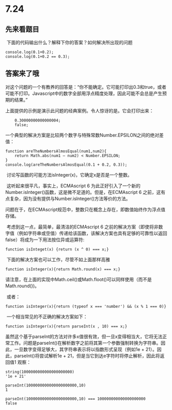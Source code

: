 # 7.24

## 先来看题目
​	下面的代码输出什么？解释下你的答案？如何解决所出现的问题
```mackxin
console.log(0.1+0.2);
console.log(0.1+0.2 == 0.3);
```

## 答案来了哦

​	对这个问题的一个有教养的回答是：“你不能确定。它可能打印出0.3和true，或者可能不打印。Javascript中的数字全部用浮点精度处理，因此可能不会总是产生预期的结果。”

​       上面提供的示例是演示此问题的经典案例。令人惊讶的是。它会打印出来：

```
	0.30000000000000004;
	false;
```

​	一个典型的解决方案是比较两个数字与特殊常数Number.EPSILON之间的绝对差值： 

```
function areTheNumbersAlmosEqual(num1,num2){
	return Math.abs(num1 – num2) < Number.EPSILON;
}
console.log(areTheNumbersAlmosEqual(0.1 + 0.2, 0.3));
```

​	讨论写函数的可能方法islnteger(x)，它确定x是否是一个整数。

​	这听起来很平凡，事实上，ECMAscript 6 为此正好引入了一个新的Number.islnteger()函数，这是微不足道的。但是，在ECMAscript 6 之前，这有点复杂，因为没有提供与Number.islnteger()方法等价的方法。

​	问题在于，在ECMAscript规范中，整数只在概念上存在，即数值始终作为浮点值存储。

​	考虑到这一点，最简单，最清洁的ECMAscript 6 之前的解决方案（即使将非数字值（例如字符串或空值）传递给该函数，该解决方案也具有足够的可靠性以返回false）将成为一下用法按位异或运算符:

`function isInteget(x) {return (x ^ 0) === x;}`

​	下面的解决方案也可以工作，尽管不如上面那样高雅

`function isInteger(x){return Math.round(x) === x;}`

​	请注意，在上面的实现中Math.ceil()或Math.floot()可以同样使用（而不是Math.round())。

​	或者：

`function isInteger(x){return (typeof x === 'number') && (x % 1 === 0)}`

​	一个相当常见的不正确的解决方案如下：

`function isInteger(x){return parseInt(x , 10) === x;}`

​	虽然这个基于parseInt的方法对许多x值很有效，但一旦x变得相当大，它将无法正常工作。问题是parseInt()在解析数字之前将其第一个参数强制转换为字符串。因此，一旦数字变得足够大，其字符串表示将以指数形式呈现（例如1e + 21）。因此，parseInt()将尝试解析1e + 21，但是当它到达e字符时将停止解析，因此将返回值1 观察：

```
string(1000000000000000000000)
'1e + 21'

parseInt(1000000000000000000000,10)
1

parseInt(1000000000000000000000,10) === 100000000000000000000
false
```